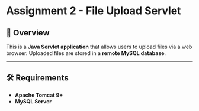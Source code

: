 # Assignment 2 - File Upload Servlet

## 📌 Overview
This is a **Java Servlet application** that allows users to upload files via a web browser. Uploaded files are stored in a **remote MySQL database**.

---

## 🛠️ Requirements
- **Apache Tomcat 9+**
- **MySQL Server**
